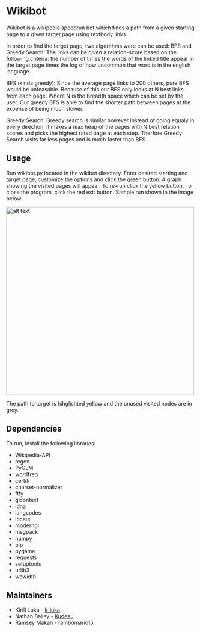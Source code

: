 # Wikibot

Wikibot is a wikipedia speedrun bot which finds a path from a given starting page to a given target page using textbody links.

In order to find the target page, two algorithms were can be used: BFS and Greedy Search. 
The links can be given a relation-score based on the following criteria: the number of times the words of the linked title appear in the target page times the log of how uncommon that word is in the english language. 

BFS (kinda greedy):
Since the average page links to 200 others, pure BFS would be unfeasable. Because of this our BFS only looks at N best links from each page. Where N is the Breadth space which can be set by the user. Our greedy BFS is able to find the shorter path between pages at the expense of being much slower.

Greedy Search:
Greedy search is similar however instead of going equaly in every direction, it makes a max heap of the pages with N best relation scores and picks the highest rated page at each step. Therfore Greedy Search visits far less pages and is much faster than BFS.

## Usage

Run wikibot.py located in the wikibot directory. Enter desired starting and target page, customize the options and click the green button. A graph showing the visited pages will appear. To re-run click the yellow button. To close the program, click the red exit button. Sample run shown in the image below.

<img src="https://github.com/k-luka/DSA_Project3/assets/106494914/ae26677e-d2ac-4e4f-a4a8-cece6f0acee9" width="500" alt="alt text">

The path to target is hihglishted yellow and the unused visited nodes are in grey.


## Dependancies

To run, install the following libraries:
- Wikipedia-API
- regex
- PyGLM
- wordfreq
- certifi
- charset-normalizer
- ftfy
- glcontext
- idna
- langcodes
- locate
- moderngl
- msgpack
- numpy
- pip
- pygame
- requests
- setuptools
- urlib3
- wcwidth


## Maintainers

- Kirill Luka - [k-luka](https://github.com/k-luka)
- Nathan Bailey - [Kudeau](https://github.com/Kudeau)
- Ramsey Makan - [rambomario15](https://github.com/rambomario15)

